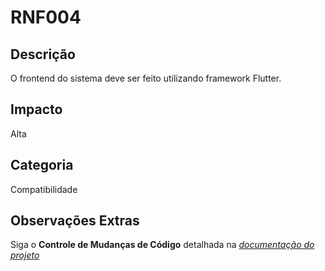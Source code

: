 # RNF004

## Descrição

O frontend  do sistema deve ser feito utilizando framework Flutter.

## Impacto

Alta

## Categoria

Compatibilidade

## Observações Extras

Siga o **Controle de Mudanças de Código** detalhada na [_documentação do projeto_](/README.md)
